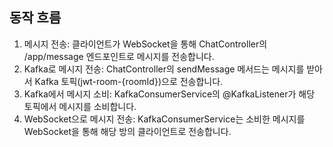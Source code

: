 ## 동작 흐름
1. 메시지 전송: 클라이언트가 WebSocket을 통해 ChatController의 /app/message 엔드포인트로 메시지를 전송합니다.
2. Kafka로 메시지 전송: ChatController의 sendMessage 메서드는 메시지를 받아서 Kafka 토픽(jwt-room-{roomId})으로 전송합니다.
3. Kafka에서 메시지 소비: KafkaConsumerService의 @KafkaListener가 해당 토픽에서 메시지를 소비합니다.
4. WebSocket으로 메시지 전송: KafkaConsumerService는 소비한 메시지를 WebSocket을 통해 해당 방의 클라이언트로 전송합니다.